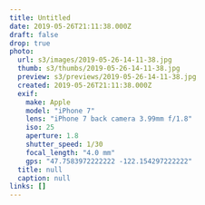 ```yaml
---
title: Untitled
date: 2019-05-26T21:11:38.000Z
draft: false
drop: true
photo:
  url: s3/images/2019-05-26-14-11-38.jpg
  thumb: s3/thumbs/2019-05-26-14-11-38.jpg
  preview: s3/previews/2019-05-26-14-11-38.jpg
  created: 2019-05-26T21:11:38.000Z
  exif:
    make: Apple
    model: "iPhone 7"
    lens: "iPhone 7 back camera 3.99mm f/1.8"
    iso: 25
    aperture: 1.8
    shutter_speed: 1/30
    focal_length: "4.0 mm"
    gps: "47.7583972222222 -122.154297222222"
  title: null
  caption: null
links: []
---
```

